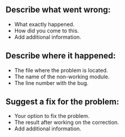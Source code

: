 ## Describe what went wrong:

* What exactly happened.
* How did you come to this.
* Add additional information.

## Describe where it happened:

* The file where the problem is located.
* The name of the non-working module.
* The line number with the bug.

## Suggest a fix for the problem:

* Your option to fix the problem.
* The result after working on the correction.
* Add additional information.